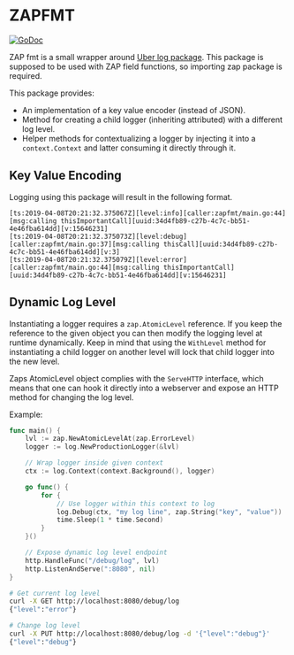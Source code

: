 
# ZAPFMT

[![GoDoc](https://godoc.org/github.com/emiguens/zapfmt?status.svg)](https://godoc.org/github.com/emiguens/zapfmt)

ZAP fmt is a small wrapper around [Uber log package](https://godoc.org/go.uber.org/zap). This package is supposed to be used with ZAP field functions, so importing zap package is required.

This package provides:

- An implementation of a key value encoder (instead of JSON).
- Method for creating a child logger (inheriting attributed) with a different log level.
- Helper methods for contextualizing a logger by injecting it into a `context.Context` and latter consuming it directly through it.

## Key Value Encoding

Logging using this package will result in the following format.

```log
[ts:2019-04-08T20:21:32.375067Z][level:info][caller:zapfmt/main.go:44][msg:calling thisImportantCall][uuid:34d4fb89-c27b-4c7c-bb51-4e46fba614dd][v:15646231]
[ts:2019-04-08T20:21:32.375073Z][level:debug][caller:zapfmt/main.go:37][msg:calling thisCall][uuid:34d4fb89-c27b-4c7c-bb51-4e46fba614dd][v:3]
[ts:2019-04-08T20:21:32.375079Z][level:error][caller:zapfmt/main.go:44][msg:calling thisImportantCall][uuid:34d4fb89-c27b-4c7c-bb51-4e46fba614dd][v:15646231]
```

## Dynamic Log Level

Instantiating a logger requires a `zap.AtomicLevel` reference. If you keep the reference to the given object you can then modify the logging level at runtime dynamically. Keep in mind that using the `WithLevel` method for instantiating a child logger on another level will lock that child logger into the new level.

Zaps AtomicLevel object complies with the `ServeHTTP` interface, which means that one can hook it directly into a webserver and expose an HTTP method for changing the log level.

Example:

```go
func main() {
    lvl := zap.NewAtomicLevelAt(zap.ErrorLevel)
    logger := log.NewProductionLogger(&lvl)

    // Wrap logger inside given context
    ctx := log.Context(context.Background(), logger)

    go func() {
        for {
            // Use logger within this context to log
            log.Debug(ctx, "my log line", zap.String("key", "value"))
            time.Sleep(1 * time.Second)
        }
    }()

    // Expose dynamic log level endpoint
    http.HandleFunc("/debug/log", lvl)
    http.ListenAndServe(":8080", nil)
}
```

```bash
# Get current log level
curl -X GET http://localhost:8080/debug/log
{"level":"error"}

# Change log level
curl -X PUT http://localhost:8080/debug/log -d '{"level":"debug"}'
{"level":"debug"}
```